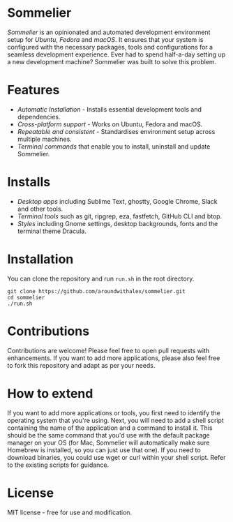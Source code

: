 # Sommelier

*Sommelier* is an opinionated and automated development environment setup for *Ubuntu*, *Fedora* and *macOS*. It ensures that your system is configured with the necessary packages, tools and configurations for a seamless development experience. Ever had to spend half-a-day setting up a new development machine? Sommelier was built to solve this problem.

# Features

- *Automatic Installation* - Installs essential development tools and dependencies.
- *Cross-platform support* - Works on Ubuntu, Fedora and macOS.
- *Repeatable and consistent* - Standardises environment setup across multiple machines.
- *Terminal commands* that enable you to install, uninstall and update Sommelier.

# Installs

- *Desktop apps* including Sublime Text, ghostty, Google Chrome, Slack and other tools.
- *Terminal tools* such as git, ripgrep, eza, fastfetch, GitHub CLI and btop.
- *Styles* including Gnome settings, desktop backgrounds, fonts and the terminal theme Dracula.

# Installation

You can clone the repository and run `run.sh` in the root directory.

```
git clone https://github.com/aroundwithalex/sommelier.git
cd sommelier
./run.sh
```

# Contributions

Contributions are welcome! Please feel free to open pull requests with enhancements. If you want to add more applications, please also feel free to fork this repository and adapt 
as per your needs.

# How to extend

If you want to add more applications or tools, you first need to identify the operating system that you're using. Next, you will need to add a shell script containing the name of the application and a command to install it. This should be the same command that you'd use with the default package manager on your OS (for Mac, Sommelier will automatically make sure Homebrew is installed, so you can just use that one). If you need to download binaries, you could use wget or curl within your shell script. Refer to the existing scripts for guidance.

# License

MIT license - free for use and modification.